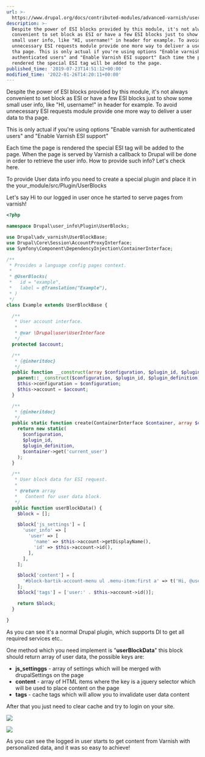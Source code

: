 ```yaml
---
url: >-
  https://www.drupal.org/docs/contributed-modules/advanced-varnish/user-data-blocks
description: >-
  Despite the power of ESI blocks provided by this module, it's not always
  convenient to set block as ESI or have a few ESI blocks just to show some
  small user info, like "HI, username!" in header for example. To avoid
  unnecessary ESI requests module provide one more way to deliver a user data to
  tha page. This is only actual if you're using options "Enable varnish for
  authenticated users" and "Enable Varnish ESI support" Each time the page is
  rendered the special ESI tag will be added to the page.
published_time: '2019-07-23T14:51:12+00:00'
modified_time: '2022-01-26T14:20:11+00:00'
---
```

Despite the power of ESI blocks provided by this module, it's not always convenient to set block as ESI or have a few ESI blocks just to show some small user info, like "HI, username!" in header for example. To avoid unnecessary ESI requests module provide one more way to deliver a user data to tha page.

This is only actual if you're using options "Enable varnish for authenticated users" and "Enable Varnish ESI support"

Each time the page is rendered the special ESI tag will be added to the page. When the page is served by Varnish a callback to Drupal will be done in order to retrieve the user info. How to provide such info? Let's check here.

To provide User data info you need to create a special plugin and place it in the your\_module/src/Plugin/UserBlocks

Let's say Hi to our logged in user once he started to serve pages from varnish!

```php
<?php

namespace Drupal\user_info\Plugin\UserBlocks;

use Drupal\adv_varnish\UserBlockBase;
use Drupal\Core\Session\AccountProxyInterface;
use Symfony\Component\DependencyInjection\ContainerInterface;

/**
 * Provides a language config pages context.
 *
 * @UserBlocks(
 *   id = "example",
 *   label = @Translation("Example"),
 * )
 */
class Example extends UserBlockBase {

  /**
   * User account interface.
   *
   * @var \Drupal\user\UserInterface
   */
  protected $account;

  /**
   * {@inheritdoc}
   */
  public function __construct(array $configuration, $plugin_id, $plugin_definition, AccountProxyInterface $account) {
    parent::__construct($configuration, $plugin_id, $plugin_definition);
    $this->configuration = $configuration;
    $this->account = $account;
  }

  /**
   * {@inheritdoc}
   */
  public static function create(ContainerInterface $container, array $configuration, $plugin_id, $plugin_definition) {
    return new static(
      $configuration,
      $plugin_id,
      $plugin_definition,
      $container->get('current_user')
    );
  }

  /**
   * User block data for ESI request.
   *
   * @return array
   *   Content for user data block.
   */
  public function userBlockData() {
    $block = [];

    $block['js_settings'] = [
      'user_info' => [
        'user' => [
          'name' => $this->account->getDisplayName(),
          'id' => $this->account->id(),
        ],
      ],
    ];

    $block['content'] = [
      '#block-bartik-account-menu ul .menu-item:first a' => t('Hi, @user', ['@user' => $this->account->getDisplayName()]),
    ];
    $block['tags'] = ['user:' . $this->account->id()];

    return $block;
  }

}

```

As you can see it's a normal Drupal plugin, which supports DI to get all required services etc..

One method which you need implement is "**userBlockData**" this block should return array of user data, the possible keys are:

* **js\_settinggs** \- array of settings which will be merged with drupalSettings on the page
* **content** \- array of HTML items where the key is a jquery selector which will be used to place content on the page
* **tags** \- cache tags which will allow you to invalidate user data content

After that you just need to clear cache and try to login on your site.

![](https://www.drupal.org/files/adv_0_1.png)

![](https://www.drupal.org/files/adv_1_1.png)

As you can see the logged in user starts to get content from Varnish with personalized data, and it was so easy to achieve!